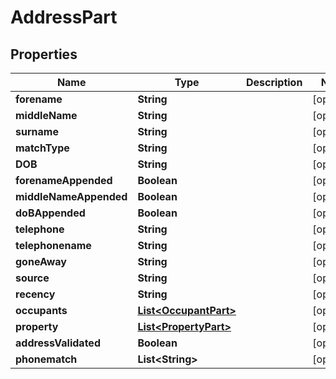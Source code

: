 
# AddressPart

## Properties
Name | Type | Description | Notes
------------ | ------------- | ------------- | -------------
**forename** | **String** |  |  [optional]
**middleName** | **String** |  |  [optional]
**surname** | **String** |  |  [optional]
**matchType** | **String** |  |  [optional]
**DOB** | **String** |  |  [optional]
**forenameAppended** | **Boolean** |  |  [optional]
**middleNameAppended** | **Boolean** |  |  [optional]
**doBAppended** | **Boolean** |  |  [optional]
**telephone** | **String** |  |  [optional]
**telephonename** | **String** |  |  [optional]
**goneAway** | **String** |  |  [optional]
**source** | **String** |  |  [optional]
**recency** | **String** |  |  [optional]
**occupants** | [**List&lt;OccupantPart&gt;**](OccupantPart.md) |  |  [optional]
**property** | [**List&lt;PropertyPart&gt;**](PropertyPart.md) |  |  [optional]
**addressValidated** | **Boolean** |  |  [optional]
**phonematch** | **List&lt;String&gt;** |  |  [optional]



